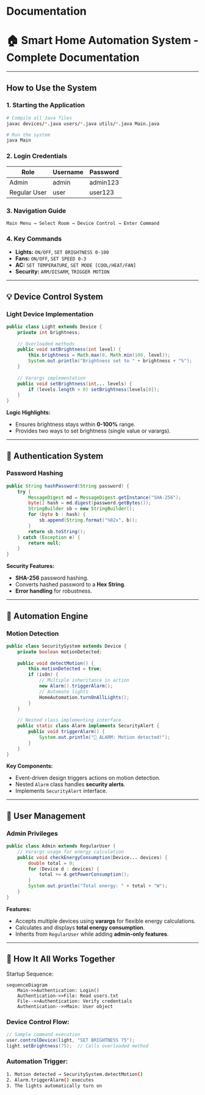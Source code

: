 # Documentation
# 🏠 Smart Home Automation System - Complete Documentation

---

## How to Use the System

### 1. Starting the Application
```bash
# Compile all Java files
javac devices/*.java users/*.java utils/*.java Main.java

# Run the system
java Main
```

### 2. Login Credentials
| Role          | Username | Password |
|---------------|----------|----------|
| Admin         | admin    | admin123 |
| Regular User  | user     | user123  |

### 3. Navigation Guide
```
Main Menu → Select Room → Device Control → Enter Command
```

### 4. Key Commands
- **Lights:** `ON/OFF`, `SET BRIGHTNESS 0-100`
- **Fans:** `ON/OFF`, `SET SPEED 0-3`
- **AC:** `SET TEMPERATURE`, `SET MODE [COOL/HEAT/FAN]`
- **Security:** `ARM/DISARM`, `TRIGGER MOTION`

---

## 💡 Device Control System

### Light Device Implementation
```java
public class Light extends Device {
    private int brightness;
    
    // Overloaded methods
    public void setBrightness(int level) {
        this.brightness = Math.max(0, Math.min(100, level));
        System.out.println("Brightness set to " + brightness + "%");
    }
    
    // Varargs implementation
    public void setBrightness(int... levels) {
        if (levels.length > 0) setBrightness(levels[0]);
    }
}
```
**Logic Highlights:**
- Ensures brightness stays within **0-100%** range.
- Provides two ways to set brightness (single value or varargs).

---

## 🔐 Authentication System

### Password Hashing
```java
public String hashPassword(String password) {
    try {
        MessageDigest md = MessageDigest.getInstance("SHA-256");
        byte[] hash = md.digest(password.getBytes());
        StringBuilder sb = new StringBuilder();
        for (byte b : hash) {
            sb.append(String.format("%02x", b));
        }
        return sb.toString();
    } catch (Exception e) {
        return null;
    }
}
```
**Security Features:**
- **SHA-256** password hashing.
- Converts hashed password to a **Hex String**.
- **Error handling** for robustness.

---

## 🤖 Automation Engine

### Motion Detection
```java
public class SecuritySystem extends Device {
    private boolean motionDetected;
    
    public void detectMotion() {
        this.motionDetected = true;
        if (isOn) {
            // Multiple inheritance in action
            new Alarm().triggerAlarm();
            // Automate lights
            HomeAutomation.turnOnAllLights();
        }
    }
    
    // Nested class implementing interface
    public static class Alarm implements SecurityAlert {
        public void triggerAlarm() {
            System.out.println("🚨 ALARM: Motion detected!");
        }
    }
}
```
**Key Components:**
- Event-driven design triggers actions on motion detection.
- Nested `Alarm` class handles **security alerts**.
- Implements `SecurityAlert` interface.

---

## 👥 User Management

### Admin Privileges
```java
public class Admin extends RegularUser {
    // Varargs usage for energy calculation
    public void checkEnergyConsumption(Device... devices) {
        double total = 0;
        for (Device d : devices) {
            total += d.getPowerConsumption();
        }
        System.out.println("Total energy: " + total + "W");
    }
}
```
**Features:**
- Accepts multiple devices using **varargs** for flexible energy calculations.
- Calculates and displays **total energy consumption**.
- Inherits from `RegularUser` while adding **admin-only features**.

---
## 🚀 How It All Works Together
Startup Sequence:

```mermaid
sequenceDiagram
    Main->>Authentication: Login()
    Authentication->>File: Read users.txt
    File-->>Authentication: Verify credentials
    Authentication-->>Main: User object
```
### Device Control Flow:

```java
// Sample command execution
user.controlDevice(light, "SET BRIGHTNESS 75");
light.setBrightness(75);  // Calls overloaded method
```
### Automation Trigger:
```bash
1. Motion detected → SecuritySystem.detectMotion()
2. Alarm.triggerAlarm() executes
3. The lights automatically turn on
```
